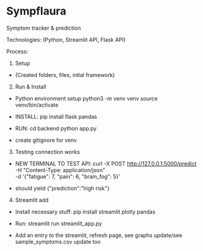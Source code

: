 # Sympflaura
Symptom tracker &amp; prediction

Technologies: 
(Python, Streamlit API, Flask API)


Process:

1. Setup
- (Created folders, files, intial framework)


2.  Run & Install
- Python environment setup
    python3 -m venv venv
    source venv/bin/activate


- INSTALL:
    pip install flask pandas

- RUN: 
    cd backend
    python app.py

- create gitignore for venv


3.  Testing connection works
- NEW TERMINAL TO TEST API:
curl -X POST http://127.0.0.1:5000/predict \
  -H "Content-Type: application/json" \
  -d '{"fatigue": 7, "pain": 6, "brain_fog": 5}'

- should yield 
  {"prediction":"high risk"}


4. Streamlit add
- Install necessary stuff: 
    pip install streamlit plotly pandas
- Run: 
    streamlit run streamlit_app.py

- Add an entry to the streamlit, refresh page, see graphs update/see sample_symptoms.csv update too
